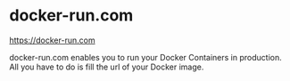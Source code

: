 # docker-run.com

https://docker-run.com

docker-run.com enables you to run your Docker Containers in production. All you have to do is fill the url of your Docker image.

